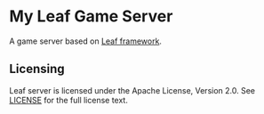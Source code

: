 My Leaf Game Server
===========
A game server based on [Leaf framework](https://github.com/name5566/leaf).

Licensing
---------

Leaf server is licensed under the Apache License, Version 2.0. See [LICENSE](https://github.com/name5566/leafserver/blob/master/LICENSE) for the full license text.
